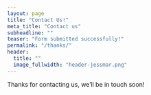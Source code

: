 ```yaml
---
layout: page
title: "Contact Us!"
meta_title: "Contact us"
subheadline: ""
teaser: "Form submitted successfully!"
permalink: "/thanks/"
header:
  title: ""
  image_fullwidth: "header-jessmar.png"
---
```

Thanks for contacting us, we’ll be in touch soon!